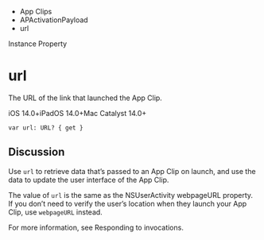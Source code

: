 

- App Clips
- APActivationPayload
-  url 

Instance Property

# url

The URL of the link that launched the App Clip.

iOS 14.0+iPadOS 14.0+Mac Catalyst 14.0+

``` source
var url: URL? { get }
```

## Discussion

Use `url` to retrieve data that’s passed to an App Clip on launch, and use the data to update the user interface of the App Clip.

The value of `url` is the same as the NSUserActivity webpageURL property. If you don’t need to verify the user’s location when they launch your App Clip, use `webpageURL` instead.

For more information, see Responding to invocations.

